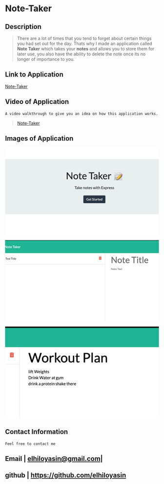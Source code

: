 # Note-Taker

## Description

>There are a lot of times that you tend to forget about certain things you had set out for the day. Thats why I made an application called __Note Taker__ which takes your __notes__ and allows you to store them for later use, you also have the ability to delete the note once its no longer of importance to you.

## Link to Application
[Note-Taker](https://young-lake-20601.herokuapp.com/)


## Video of Application
```bash
A video walkthrough to give you an idea on how this application works.
```

>[Note-Taker](https://www.youtube.com/watch?v=x6lxjz0akwI&ab_channel=YasinElhilo)



## Images of Application 

![Note-Taker](images/homepage.png)

![Note-Taker](images/notetaker.png)

![Note-Taker](images/workoutplan.png)


## Contact Information

```
Feel free to contact me
```
 >
  Email | elhiloyasin@gmail.com|
  ------------------------------ 
  github | https://github.com/elhiloyasin
  ------------------------------ 















